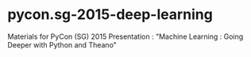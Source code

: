 # pycon.sg-2015-deep-learning
Materials for PyCon (SG) 2015 Presentation : "Machine Learning : Going Deeper with Python and Theano"

